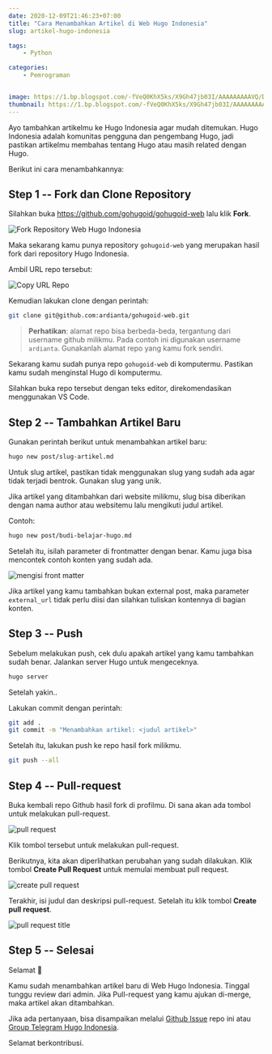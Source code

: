```yaml
---
date: 2020-12-09T21:46:23+07:00
title: "Cara Menambahkan Artikel di Web Hugo Indonesia"
slug: artikel-hugo-indonesia

tags:
    - Python

categories:
    - Pemrograman


image: https://1.bp.blogspot.com/-fVeQ0KhX5ks/X9Gh47jb03I/AAAAAAAAAVQ/DrSYMpbq7SgOcFWZxG4vuNt_w7xAIIbEACLcBGAsYHQ/s16000/artikel%2B5.png
thumbnail: https://1.bp.blogspot.com/-fVeQ0KhX5ks/X9Gh47jb03I/AAAAAAAAAVQ/DrSYMpbq7SgOcFWZxG4vuNt_w7xAIIbEACLcBGAsYHQ/s16000/artikel%2B5.png
---
```

<!-- @TODO: lengkapi gambar screenshot -->

Ayo tambahkan artikelmu ke Hugo Indonesia agar mudah ditemukan. Hugo Indonesia
adalah komunitas pengguna dan pengembang Hugo, jadi pastikan artikelmu membahas
tentang Hugo atau masih related dengan Hugo.

Berikut ini cara menambahkannya:

## Step 1 -- Fork dan Clone Repository

Silahkan buka https://github.com/gohugoid/gohugoid-web lalu klik **Fork**.

![Fork Repository Web Hugo Indonesia](/img/artikel-hugo-indonesia/fork.png)

Maka sekarang kamu punya repository `gohugoid-web` yang merupakan hasil fork dari repository Hugo Indonesia.

Ambil URL repo tersebut:

![Copy URL Repo](/img/artikel-hugo-indonesia/repo-url.png)

Kemudian lakukan clone dengan perintah:

```bash
git clone git@github.com:ardianta/gohugoid-web.git
```

> **Perhatikan**: alamat repo bisa berbeda-beda, tergantung dari username github milikmu. Pada contoh ini digunakan username `ardianta`. Gunakanlah alamat repo yang kamu fork sendiri.

Sekarang kamu sudah punya repo `gohugoid-web` di komputermu. Pastikan kamu sudah menginstal Hugo di komputermu.

Silahkan buka repo tersebut dengan teks editor, direkomendasikan menggunakan VS Code.

## Step 2 -- Tambahkan Artikel Baru

Gunakan perintah berikut untuk menambahkan artikel baru:

```bash
hugo new post/slug-artikel.md
```

Untuk slug artikel, pastikan tidak menggunakan slug yang sudah ada agar tidak terjadi bentrok. Gunakan slug yang unik.

Jika artikel yang ditambahkan dari website milikmu, slug bisa diberikan dengan nama author atau websitemu lalu mengikuti judul artikel.

Contoh:

```bash
hugo new post/budi-belajar-hugo.md
```

Setelah itu, isilah parameter di frontmatter dengan benar.
Kamu juga bisa mencontek contoh konten yang sudah ada.

![mengisi front matter](/img/artikel-hugo-indonesia/mengisi-front-matter.png)

<!-- @TODO: Lengkapi tulisan -->

Jika artikel yang kamu tambahkan bukan external post, maka parameter `external_url` tidak perlu diisi dan silahkan tuliskan kontennya di bagian konten.

## Step 3 -- Push

Sebelum melakukan push, cek dulu apakah artikel yang kamu tambahkan sudah benar. Jalankan server Hugo untuk mengeceknya.

```bash
hugo server
```

Setelah yakin..

Lakukan commit dengan perintah:

```bash
git add .
git commit -m "Menambahkan artikel: <judul artikel>"
```

Setelah itu, lakukan push ke repo hasil fork milikmu.

```bash
git push --all
```

<!-- @TODO: Lengkapi tulisan -->

## Step 4 -- Pull-request

Buka kembali repo Github hasil fork di profilmu. Di sana akan ada tombol untuk melakukan pull-request.

![pull request](/img/artikel-hugo-indonesia/pull-request.png)

Klik tombol tersebut untuk melakukan pull-request.

Berikutnya, kita akan diperlihatkan perubahan yang sudah dilakukan. Klik tombol **Create Pull Request** untuk memulai membuat pull request.

![create pull request](/img/artikel-hugo-indonesia/create-pull-request.png)

Terakhir, isi judul dan deskripsi pull-request. Setelah itu klik tombol **Create pull request**.

![pull request title](/img/artikel-hugo-indonesia/pull-request-title.png)

<!-- @TODO: Lengkapi tulisan -->

## Step 5 -- Selesai

Selamat 🎉

Kamu sudah menambahkan artikel baru di Web Hugo Indonesia. Tinggal tunggu review dari admin. Jika Pull-request yang kamu ajukan di-merge, maka artikel akan ditambahkan.

Jika ada pertanyaan, bisa disampaikan melalui [Github Issue](https://github.com/gohugoid/gohugoid-web/issues) repo ini atau [Group Telegram Hugo Indonesia](https://t.me/gohugoid/).

Selamat berkontribusi.

<!-- @TODO: Lengkapi tulisan -->
